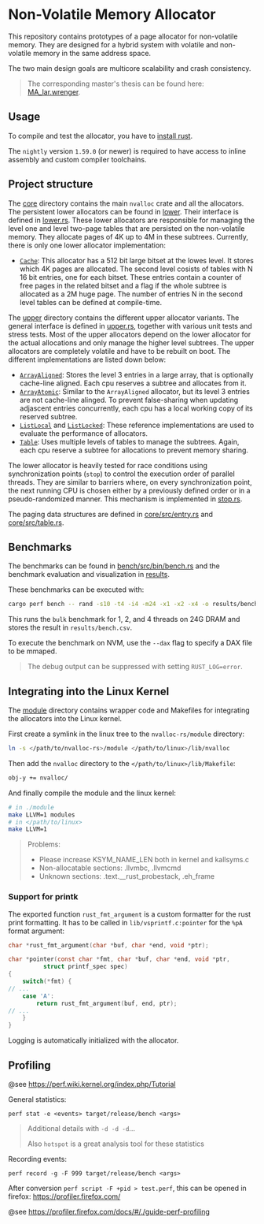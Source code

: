 # Non-Volatile Memory Allocator

This repository contains prototypes of a page allocator for non-volatile memory.
They are designed for a hybrid system with volatile and non-volatile memory in the same address space.

The two main design goals are multicore scalability and crash consistency.

> The corresponding master's thesis can be found here: [MA_lar.wrenger](https://scm.sra.uni-hannover.de/theses/2021/MA_lar.wrenger).

## Usage

To compile and test the allocator, you have to [install rust](https://www.rust-lang.org/learn/get-started).

The `nightly` version `1.59.0` (or newer) is required to have access to inline assembly and custom compiler toolchains.

## Project structure

The [core](core/) directory contains the main `nvalloc` crate and all the allocators.
The persistent lower allocators can be found in [lower](core/src/lower/).
Their interface is defined in [lower.rs](core/src/lower.rs).
These lower allocators are responsible for managing the level one and level two-page tables that are persisted on the non-volatile memory.
They allocate pages of 4K up to 4M in these subtrees.
Currently, there is only one lower allocator implementation:

- [`Cache`](core/src/lower/cache.rs): This allocator has a 512 bit large bitset at the lowes level. It stores which 4K pages are allocated. The second level cosists of tables with N 16 bit entries, one for each bitset. These entries contain a counter of free pages in the related bitset and a flag if the whole subtree is allocated as a 2M huge page.
The number of entries N in the second level tables can be defined at compile-time.

The [upper](core/src/upper/) directory contains the different upper allocator variants.
The general interface is defined in [upper.rs](core/src/upper.rs), together with various unit tests and stress tests.
Most of the upper allocators depend on the lower allocator for the actual allocations and only manage the higher level subtrees.
The upper allocators are completely volatile and have to be rebuilt on boot.
The different implementations are listed down below:

- [`ArrayAligned`](core/src/upper/array_aligned.rs): Stores the level 3 entries in a large array, that is optionally cache-line aligned. Each cpu reserves a subtree and allocates from it.
- [`ArrayAtomic`](core/src/upper/array_atomic.rs.rs): Similar to the `ArrayAligned` allocator, but its level 3 entries are not cache-line alinged. To prevent false-sharing when updating adjascent entries concurrently, each cpu has a local working copy of its reserved subtree.
- [`ListLocal`](core/src/upper/list_local.rs) and [`ListLocked`](core/src/upper/list_locked.rs): These reference implementations are used to evaluate the performance of allocators.
- [`Table`](core/src/upper/table.rs): Uses multiple levels of tables to manage the subtrees. Again, each cpu reserve a subtree for allocations to prevent memory sharing.

The lower allocator is heavily tested for race conditions using synchronization points (`stop`) to control the execution order of parallel threads.
They are similar to barriers where, on every synchronization point, the next running CPU is chosen either by a previously defined order or in a pseudo-randomized manner.
This mechanism is implemented in [stop.rs](core/src/stop.rs).

The paging data structures are defined in [core/src/entry.rs](core/src/entry.rs) and [core/src/table.rs](core/src/table.rs).

## Benchmarks

The benchmarks can be found in [bench/src/bin/bench.rs](bench/src/bin/bench.rs) and the benchmark evaluation and visualization in [results](results/).

These benchmarks can be executed with:

```bash
cargo perf bench -- rand -s10 -t4 -i4 -m24 -x1 -x2 -x4 -o results/bench.csv ArrayAtomicC128
```

This runs the `bulk` benchmark for 1, 2, and 4 threads on 24G DRAM and stores the result in `results/bench.csv`.

To execute the benchmark on NVM, use the `--dax` flag to specify a DAX file to be mmaped.

> The debug output can be suppressed with setting `RUST_LOG=error`.

## Integrating into the Linux Kernel

The [module](module/) directory contains wrapper code and Makefiles for integrating the allocators into the Linux kernel.

First create a symlink in the linux tree to the `nvalloc-rs/module` directory:

```sh
ln -s </path/to/nvalloc-rs>/module </path/to/linux>/lib/nvalloc
```

Then add the `nvalloc` directory to the `</path/to/linux>/lib/Makefile`:

```diff
obj-y += nvalloc/
```

And finally compile the module and the linux kernel:

```sh
# in ./module
make LLVM=1 modules
# in </path/to/linux>
make LLVM=1
```

> Problems:
> - Please increase KSYM_NAME_LEN both in kernel and kallsyms.c
> - Non-allocatable sections: .llvmbc, .llvmcmd
> - Unknown sections: .text.__rust_probestack, .eh_frame

### Support for printk

The exported function `rust_fmt_argument` is a custom formatter for the rust print formatting.
It has to be called in `lib/vsprintf.c:pointer` for the `%pA` format argument:

```c
char *rust_fmt_argument(char *buf, char *end, void *ptr);

char *pointer(const char *fmt, char *buf, char *end, void *ptr,
	      struct printf_spec spec)
{
    switch(*fmt) {
// ...
    case 'A':
        return rust_fmt_argument(buf, end, ptr);
// ...
    }
}
```

Logging is automatically initialized with the allocator.

## Profiling

@see https://perf.wiki.kernel.org/index.php/Tutorial

General statistics:

```
perf stat -e <events> target/release/bench <args>
```

> Additional details with `-d -d -d`...
>
> Also `hotspot` is a great analysis tool for these statistics

Recording events:

```
perf record -g -F 999 target/release/bench <args>
```

After conversion `perf script -F +pid > test.perf`, this can be opened in firefox: https://profiler.firefox.com/

@see https://profiler.firefox.com/docs/#/./guide-perf-profiling
